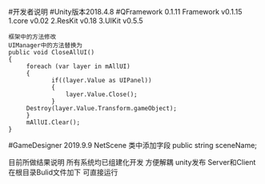 #开发者说明
#Unity版本2018.4.8
#QFramework 0.1.11
	Framework v0.1.15
	1.core v0.02
	2.ResKit v0.18
	3.UIKit v0.5.5
	
	框架中的方法修改
	UIManager中的方法替换为
	public void CloseAllUI()
	{
         foreach (var layer in mAllUI)
         {
                if((layer.Value as UIPanel))
                {
                    layer.Value.Close();
                }
         Destroy(layer.Value.Transform.gameObject);
         }
         mAllUI.Clear();
	}
#GameDesigner 2019.9.9
	NetScene 类中添加字段
	public string sceneName;
	
目前所做结果说明
	所有系统均已组建化开发 方便解耦
	unity发布 Server和Client 在根目录Bulid文件加下 可直接运行
